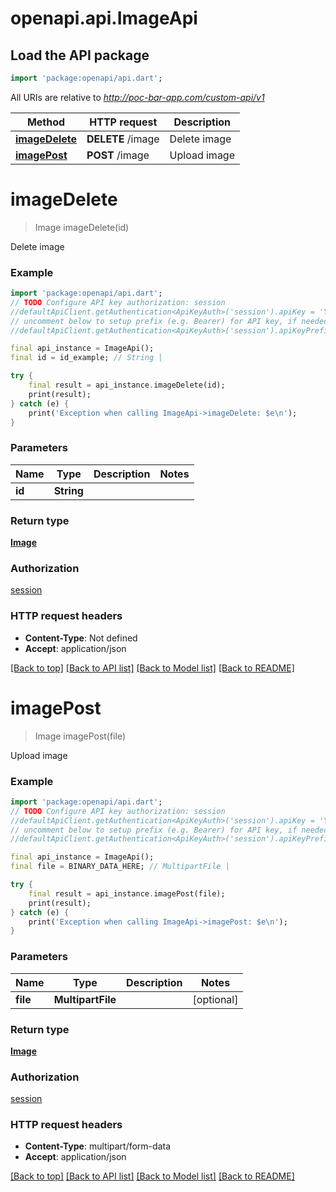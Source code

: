 # openapi.api.ImageApi

## Load the API package
```dart
import 'package:openapi/api.dart';
```

All URIs are relative to *http://poc-bar-app.com/custom-api/v1*

Method | HTTP request | Description
------------- | ------------- | -------------
[**imageDelete**](ImageApi.md#imagedelete) | **DELETE** /image | Delete image
[**imagePost**](ImageApi.md#imagepost) | **POST** /image | Upload image


# **imageDelete**
> Image imageDelete(id)

Delete image

### Example
```dart
import 'package:openapi/api.dart';
// TODO Configure API key authorization: session
//defaultApiClient.getAuthentication<ApiKeyAuth>('session').apiKey = 'YOUR_API_KEY';
// uncomment below to setup prefix (e.g. Bearer) for API key, if needed
//defaultApiClient.getAuthentication<ApiKeyAuth>('session').apiKeyPrefix = 'Bearer';

final api_instance = ImageApi();
final id = id_example; // String | 

try {
    final result = api_instance.imageDelete(id);
    print(result);
} catch (e) {
    print('Exception when calling ImageApi->imageDelete: $e\n');
}
```

### Parameters

Name | Type | Description  | Notes
------------- | ------------- | ------------- | -------------
 **id** | **String**|  | 

### Return type

[**Image**](Image.md)

### Authorization

[session](../README.md#session)

### HTTP request headers

 - **Content-Type**: Not defined
 - **Accept**: application/json

[[Back to top]](#) [[Back to API list]](../README.md#documentation-for-api-endpoints) [[Back to Model list]](../README.md#documentation-for-models) [[Back to README]](../README.md)

# **imagePost**
> Image imagePost(file)

Upload image

### Example
```dart
import 'package:openapi/api.dart';
// TODO Configure API key authorization: session
//defaultApiClient.getAuthentication<ApiKeyAuth>('session').apiKey = 'YOUR_API_KEY';
// uncomment below to setup prefix (e.g. Bearer) for API key, if needed
//defaultApiClient.getAuthentication<ApiKeyAuth>('session').apiKeyPrefix = 'Bearer';

final api_instance = ImageApi();
final file = BINARY_DATA_HERE; // MultipartFile | 

try {
    final result = api_instance.imagePost(file);
    print(result);
} catch (e) {
    print('Exception when calling ImageApi->imagePost: $e\n');
}
```

### Parameters

Name | Type | Description  | Notes
------------- | ------------- | ------------- | -------------
 **file** | **MultipartFile**|  | [optional] 

### Return type

[**Image**](Image.md)

### Authorization

[session](../README.md#session)

### HTTP request headers

 - **Content-Type**: multipart/form-data
 - **Accept**: application/json

[[Back to top]](#) [[Back to API list]](../README.md#documentation-for-api-endpoints) [[Back to Model list]](../README.md#documentation-for-models) [[Back to README]](../README.md)

